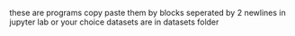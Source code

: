 these are programs copy paste them by blocks seperated by 2 newlines in jupyter lab or your choice
datasets are in datasets folder
